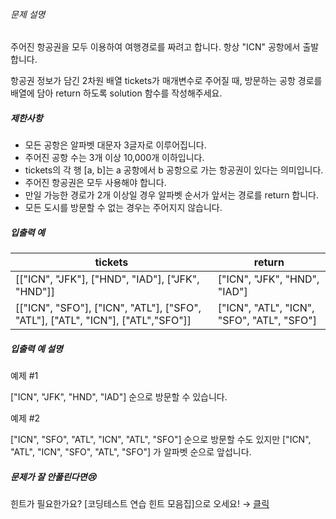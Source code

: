 
###### 문제 설명


주어진 항공권을 모두 이용하여 여행경로를 짜려고 합니다. 항상 "ICN" 공항에서 출발합니다.


항공권 정보가 담긴 2차원 배열 tickets가 매개변수로 주어질 때, 방문하는 공항 경로를 배열에 담아 return 하도록 solution 함수를 작성해주세요.


##### 제한사항


* 모든 공항은 알파벳 대문자 3글자로 이루어집니다.
* 주어진 공항 수는 3개 이상 10,000개 이하입니다.
* tickets의 각 행 \[a, b]는 a 공항에서 b 공항으로 가는 항공권이 있다는 의미입니다.
* 주어진 항공권은 모두 사용해야 합니다.
* 만일 가능한 경로가 2개 이상일 경우 알파벳 순서가 앞서는 경로를 return 합니다.
* 모든 도시를 방문할 수 없는 경우는 주어지지 않습니다.


##### 입출력 예




| tickets | return |
| --- | --- |
| \[\["ICN", "JFK"], \["HND", "IAD"], \["JFK", "HND"]] | \["ICN", "JFK", "HND", "IAD"] |
| \[\["ICN", "SFO"], \["ICN", "ATL"], \["SFO", "ATL"], \["ATL", "ICN"], \["ATL","SFO"]] | \["ICN", "ATL", "ICN", "SFO", "ATL", "SFO"] |


##### 입출력 예 설명


예제 \#1


\["ICN", "JFK", "HND", "IAD"] 순으로 방문할 수 있습니다.


예제 \#2


\["ICN", "SFO", "ATL", "ICN", "ATL", "SFO"] 순으로 방문할 수도 있지만 \["ICN", "ATL", "ICN", "SFO", "ATL", "SFO"] 가 알파벳 순으로 앞섭니다.


##### 문제가 잘 안풀린다면😢


힌트가 필요한가요? \[코딩테스트 연습 힌트 모음집]으로 오세요! → [클릭](https://school.programmers.co.kr/learn/courses/14743?itm_content=lesson43164)



